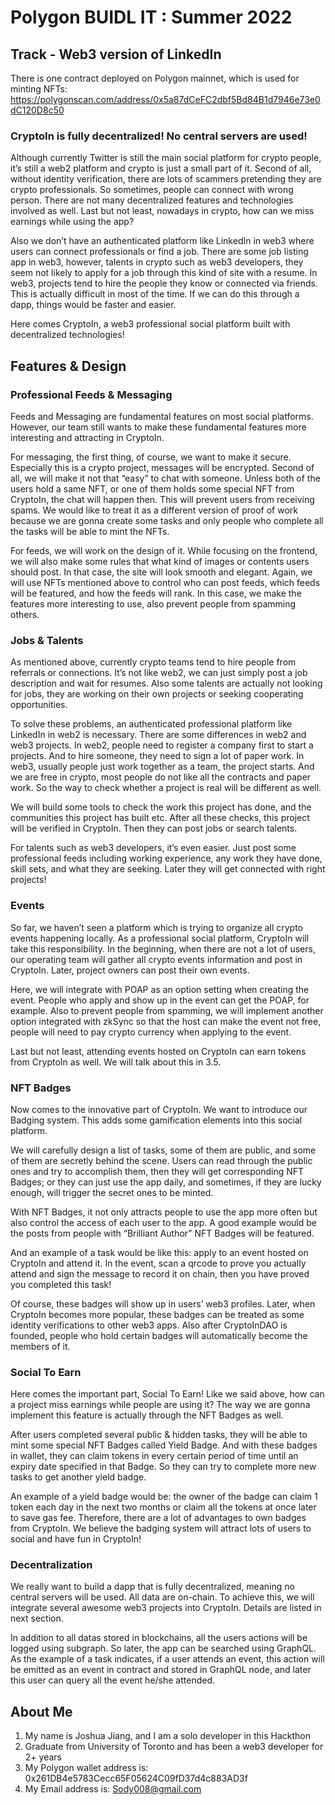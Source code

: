 # Polygon BUIDL IT : Summer 2022

## Track - Web3 version of LinkedIn

There is one contract deployed on Polygon mainnet, which is used for minting NFTs:
https://polygonscan.com/address/0x5a87dCeFC2dbf5Bd84B1d7946e73e0dC120D8c50

### CryptoIn is fully decentralized! No central servers are used!

Although currently Twitter is still the main social platform for crypto people, it’s still a web2 platform and crypto is just a small part of it. Second of all, without identity verification, there are lots of scammers pretending they are crypto professionals. So sometimes, people can connect with wrong person. There are not many decentralized features and technologies involved as well. Last but not least, nowadays in crypto, how can we miss earnings while using the app?

Also we don’t have an authenticated platform like LinkedIn in web3 where users can connect professionals or find a job. There are some job listing app in web3, however, talents in crypto such as web3 developers, they seem not likely to apply for a job through this kind of site with a resume. In web3, projects tend to hire the people they know or connected via friends. This is actually difficult in most of the time. If we can do this through a dapp, things would be faster and easier.

Here comes CryptoIn, a web3 professional social platform built with decentralized technologies! 

## Features & Design

### Professional Feeds & Messaging

Feeds and Messaging are fundamental features on most social platforms. However, our team still wants to make these fundamental features more interesting and attracting in CryptoIn. 

For messaging, the first thing, of course, we want to make it secure. Especially this is a crypto project, messages will be encrypted. Second of all, we will make it not that “easy” to chat with someone. Unless both of the users hold a same NFT, or one of them holds some special NFT from CryptoIn, the chat will happen then. This will prevent users from receiving spams. We would like to treat it as a different version of proof of work because we are gonna create some tasks and only people who complete all the tasks will be able to mint the NFTs.

For feeds, we will work on the design of it. While focusing on the frontend, we will also make some rules that what kind of images or contents users should post. In that case, the site will look smooth and elegant. Again, we will use NFTs mentioned above to control who can post feeds, which feeds will be featured, and how the feeds will rank.
In this case, we make the features more interesting to use, also prevent people from spamming others.

### Jobs & Talents

As mentioned above, currently crypto teams tend to hire people from referrals or connections. It’s not like web2, we can just simply post a job description and wait for resumes. Also some talents are actually not looking for jobs, they are working on their own projects or seeking cooperating opportunities.

To solve these problems, an authenticated professional platform like LinkedIn in web2 is necessary. There are some differences in web2 and web3 projects. In web2, people need to register a company first to start a projects. And to hire someone, they need to sign a lot of paper work. In web3, usually people just work together as a team, the project starts. And we are free in crypto, most people do not like all the contracts and paper work. So the way to check whether a project is real will be different as well.

We will build some tools to check the work this project has done, and the communities this project has built etc. After all these checks, this project will be verified in CryptoIn. Then they can post jobs or search talents.

For talents such as web3 developers, it’s even easier. Just post some professional feeds including working experience, any work they have done, skill sets, and what they are seeking. Later they will get connected with right projects!

### Events

So far, we haven’t seen a platform which is trying to organize all crypto events happening locally. As a professional social platform, CryptoIn will take this responsibility. In the beginning, when there are not a lot of users, our operating team will gather all crypto events information and post in CryptoIn. Later, project owners can post their own events. 

Here, we will integrate with POAP as an option setting when creating the event. People who apply and show up in the event can get the POAP, for example. Also to prevent people from spamming, we will implement another option integrated with zkSync so that the host can make the event not free, people will need to pay crypto currency when applying to the event.

Last but not least, attending events hosted on CryptoIn can earn tokens from CryptoIn as well. We will talk about this in 3.5.

### NFT Badges

Now comes to the innovative part of CryptoIn. We want to introduce our Badging system. This adds some gamification elements into this social platform.

We will carefully design a list of tasks, some of them are public, and some of them are secretly behind the scene. Users can read through the public ones and try to accomplish them, then they will get corresponding NFT Badges; or they can just use the app daily, and sometimes, if they are lucky enough, will trigger the secret ones to be minted.

With NFT Badges, it not only attracts people to use the app more often but also control the access of each user to the app. A good example would be the posts from people with “Brilliant Author” NFT Badges will be featured.

And an example of a task would be like this: apply to an event hosted on CryptoIn and attend it. In the event, scan a qrcode to prove you actually attend and sign the message to record it on chain, then you have proved you completed this task!

Of course, these badges will show up in users’ web3 profiles. Later, when CryptoIn becomes more popular, these badges can be treated as some identity verifications to other web3 apps. Also after CryptoInDAO is founded, people who hold certain badges will automatically become the members of it.

### Social To Earn

Here comes the important part, Social To Earn! Like we said above, how can a project miss earnings while people are using it? The way we are gonna implement this feature is actually through the NFT Badges as well.

After users completed several public & hidden tasks, they will be able to mint some special NFT Badges called Yield Badge. And with these badges in wallet, they can claim tokens in every certain period of time until an expiry date specified in that Badge. So they can try to complete more new tasks to get another yield badge.

An example of a yield badge would be: the owner of the badge can claim 1 token each day in the next two months or claim all the tokens at once later to save gas fee.
Therefore, there are a lot of advantages to own badges from CryptoIn. We believe the badging system will attract lots of users to social and have fun in CryptoIn!

### Decentralization

We really want to build a dapp that is fully decentralized, meaning no central servers will be used. All data are on-chain. To achieve this, we will integrate several awesome web3 projects into CryptoIn. Details are listed in next section.

In addition to all datas stored in blockchains, all the users actions will be logged using subgraph. So later, the app can be searched using GraphQL. As the example of a task indicates, if a user attends an event, this action will be emitted as an event in contract and stored in GraphQL node, and later this user can query all the event he/she attended.


## About Me
 
 1. My name is Joshua Jiang, and I am a solo developer in this Hackthon
 2. Graduate from University of Toronto and has been a web3 developer for 2+ years
 3. My Polygon wallet address is: 0x261DB4e5783Cecc65F05624C09fD37d4c883AD3f
 4. My Email address is: Sody008@gmail.com